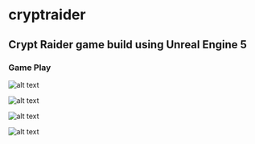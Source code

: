 # cryptraider
## Crypt Raider game build using Unreal Engine 5

### Game Play
![alt text](https://github.com/ericseonulee/cryptraider/blob/main/Screenshot.png?raw=true)

![alt text](https://github.com/ericseonulee/cryptraider/blob/main/Screenshot_1.png?raw=true)

![alt text](https://github.com/ericseonulee/cryptraider/blob/main/Screenshot_2.png?raw=true)

![alt text](https://github.com/ericseonulee/cryptraider/blob/main/Screenshot_3.png?raw=true)
